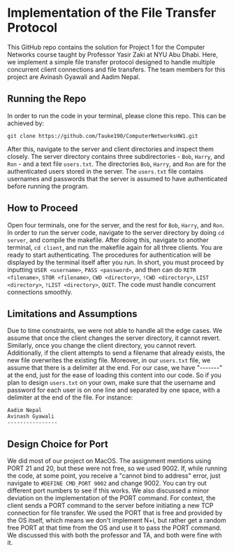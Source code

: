 # Implementation of the File Transfer Protocol

This GitHub repo contains the solution for Project 1 for the Computer Networks course taught by Professor Yasir Zaki at NYU Abu Dhabi. Here, we implement a simple file transfer protocol designed to handle multiple concurrent client connections and file transfers. The team members for this project are Avinash Gyawali and Aadim Nepal.

## Running the Repo

In order to run the code in your terminal, please clone this repo. This can be achieved by:

```
git clone https://github.com/Tauke190/ComputerNetworksHW1.git
```

After this, navigate to the server and client directories and inspect them closely. The server directory contains three subdirectories - `Bob`, `Harry`, and `Ron` - and a text file `users.txt`. The directories `Bob`, `Harry`, and `Ron` are for the authenticated users stored in the server. The `users.txt` file contains usernames and passwords that the server is assumed to have authenticated before running the program.

## How to Proceed

Open four terminals, one for the server, and the rest for `Bob`, `Harry`, and `Ron`. In order to run the server code, navigate to the server directory by doing `cd server`, and compile the makefile. After doing this, navigate to another terminal, `cd client`, and run the makefile again for all three clients. You are ready to start authenticating. The procedures for authentication will be displayed by the terminal itself after you run. In short, you must proceed by inputting `USER <username>`, `PASS <password>`, and then can do `RETR <filename>`, `STOR <filename>`, `CWD <directory>`, `!CWD <directory>`, `LIST <directory>`, `!LIST <directory>`, `QUIT`. The code must handle concurrent connections smoothly.

## Limitations and Assumptions

Due to time constraints, we were not able to handle all the edge cases. We assume that once the client changes the server directory, it cannot revert. Similarly, once you change the client directory, you cannot revert. Additionally, if the client attempts to send a filename that already exists, the new file overwrites the existing file. Moreover, in our `users.txt` file, we assume that there is a delimiter at the end. For our case, we have "-------" at the end, just for the ease of loading this content into our code. So if you plan to design `users.txt` on your own, make sure that the username and password for each user is on one line and separated by one space, with a delimiter at the end of the file. For instance:

```
Aadim Nepal
Avinash Gyawali
----------------
```

## Design Choice for Port

We did most of our project on MacOS. The assignment mentions using PORT 21 and 20, but these were not free, so we used 9002. If, while running the code, at some point, you receive a "cannot bind to address" error, just navigate to `#DEFINE CMD_PORT 9002` and change 9002. You can try out different port numbers to see if this works. We also discussed a minor deviation on the implementation of the PORT command. For context, the client sends a PORT command to the server before initiating a new TCP connection for file transfer. We used the PORT that is free and provided by the OS itself, which means we don't implement N+i, but rather get a random free PORT at that time from the OS and use it to pass the PORT command. We discussed this with both the professor and TA, and both were fine with it.
```
